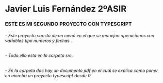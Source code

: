 # Javier Luis Fernández 2ºASIR
###  ESTE ES MI SEGUNDO PROYECTO CON TYPESCRIPT
###### - Este proyecto consta de un menú en el que se manejan operaciones con variables tipo numeros y fechas .
###### - Todo ello esta en la carpeta src.
###### - En la carpeta doc hay un documento pdf en el cual se explica como poner en marcha un proyecto typescript desde 0.